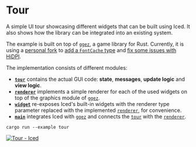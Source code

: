# Tour

A simple UI tour showcasing different widgets that can be built using Iced. It
also shows how the library can be integrated into an existing system.

The example is built on top of [`ggez`], a game library for Rust. Currently, it
is using a [personal fork] to [add a `FontCache` type] and
[fix some issues with HiDPI].

The implementation consists of different modules:
  - __[`tour`]__ contains the actual GUI code: __state__, __messages__,
    __update logic__ and __view logic__.
  - __[`renderer`]__ implements a simple renderer for each of the used widgets on
    top of the graphics module of [`ggez`].
  - __[`widget`]__ re-exposes Iced's built-in widgets with the renderer type parameter
    replaced with the implemented [`renderer`], for convenience.
  - __[`main`]__ integrates Iced with [`ggez`] and connects the [`tour`] with
    the [`renderer`].

```
cargo run --example tour
```

[![Tour - Iced][gui_gif]][gui_gfycat]

[`ggez`]: https://github.com/ggez/ggez
[`tour`]: tour/tour.rs
[`renderer`]: tour/renderer
[`widget`]: tour/widget.rs
[`main`]: tour/main.rs
[personal fork]: https://github.com/hecrj/ggez
[add a `FontCache` type]: https://github.com/ggez/ggez/pull/679
[fix some issues with HiDPI]: https://github.com/hecrj/ggez/commit/dfe2fd2423c51a6daf42c75f66dfaeaacd439fb1
[gui_gif]: https://thumbs.gfycat.com/VeneratedSourAurochs-small.gif
[gui_gfycat]: https://gfycat.com/veneratedsouraurochs

